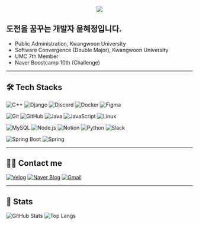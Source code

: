 <div align="center">
  <img src="https://capsule-render.vercel.app/api?type=waving&color=gradient&height=180&text=Have%20a%20Good%20Day!&animation=twinkling&fontColor=ffffff&fontSize=40" />
</div>

## 도전을 꿈꾸는 개발자 윤혜정입니다.

- Public Administration, Kwangwoon University  
- Software Convergence (Double Major), Kwangwoon University  
- UMC 7th Member  
- Naver Boostcamp 10th (Challenge)

---

## 🛠️ Tech Stacks

![C++](https://img.shields.io/badge/C%2B%2B-00599C?style=flat&logo=cplusplus&logoColor=white)
![Django](https://img.shields.io/badge/Django-092E20?style=flat&logo=django&logoColor=white)
![Discord](https://img.shields.io/badge/Discord-5865F2?style=flat&logo=discord&logoColor=white)
![Docker](https://img.shields.io/badge/Docker-2496ED?style=flat&logo=docker&logoColor=white)
![Figma](https://img.shields.io/badge/Figma-F24E1E?style=flat&logo=figma&logoColor=white)

![Git](https://img.shields.io/badge/Git-F05032?style=flat&logo=git&logoColor=white)
![GitHub](https://img.shields.io/badge/GitHub-181717?style=flat&logo=github&logoColor=white)
![Java](https://img.shields.io/badge/Java-007396?style=flat&logo=java&logoColor=white)
![JavaScript](https://img.shields.io/badge/JavaScript-F7DF1E?style=flat&logo=javascript&logoColor=white)
![Linux](https://img.shields.io/badge/Linux-FCC624?style=flat&logo=linux&logoColor=white)

![MySQL](https://img.shields.io/badge/MySQL-4479A1?style=flat&logo=mysql&logoColor=white)
![Node.js](https://img.shields.io/badge/Node.js-339933?style=flat&logo=nodedotjs&logoColor=white)
![Notion](https://img.shields.io/badge/Notion-000000?style=flat&logo=notion&logoColor=white)
![Python](https://img.shields.io/badge/Python-3776AB?style=flat&logo=python&logoColor=white)
![Slack](https://img.shields.io/badge/Slack-4A154B?style=flat&logo=slack&logoColor=white)

![Spring Boot](https://img.shields.io/badge/Spring%20Boot-6DB33F?style=flat&logo=springboot&logoColor=white)
![Spring](https://img.shields.io/badge/Spring-6DB33F?style=flat&logo=spring&logoColor=white)

---

## 🧑‍💻 Contact me

[![Velog](https://img.shields.io/badge/Velog-20C997?style=flat&logo=velog&logoColor=white)](https://velog.io/@hyejung9904)
[![Naver Blog](https://img.shields.io/badge/Naver-03C75A?style=flat&logo=naver&logoColor=white)](https://blog.naver.com/hyejung9904)
[![Gmail](https://img.shields.io/badge/Gmail-EA4335?style=flat&logo=gmail&logoColor=white)](mailto:hyejung9904@gmail.com)

---

## 🏅 Stats

![GitHub Stats](https://github-readme-stats.vercel.app/api?username=hjyoon99&custom_title=hjyoon99's%20GitHub%20Stats&bg_color=180,ffffff,eeeeee&title_color=000000&text_color=000000)
![Top Langs](https://github-readme-stats.vercel.app/api/top-langs/?username=hjyoon99&layout=compact&bg_color=180,ffffff,eeeeee&title_color=000000&text_color=000000)
